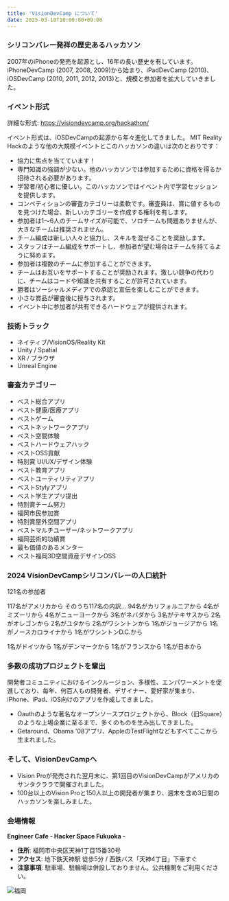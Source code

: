 ```yaml
---
title: 'VisionDevCamp について'
date: 2025-03-10T10:00:00+09:00
---
```


### シリコンバレー発祥の歴史あるハッカソン

2007年のiPhoneの発売を起源とし、16年の長い歴史を有しています。
iPhoneDevCamp (2007, 2008, 2009)から始まり、iPadDevCamp (2010)、iOSDevCamp (2010, 2011, 2012, 2013)と、規模と参加者を拡大していきました。

### イベント形式

詳細な形式: https://visiondevcamp.org/hackathon/

イベント形式は、iOSDevCampの起源から年々進化してきました。
MIT Reality Hackのような他の大規模イベントとこのハッカソンの違いは次のとおりです：

-   協力に焦点を当てています！
-   専門知識の強調が少ない。他のハッカソンでは参加するために資格を得るか招待される必要があります。
-   学習者/初心者に優しい。このハッカソンではイベント内で学習セッションを提供します。
-   コンペティションの審査カテゴリーは柔軟です。審査員は、賞に値するものを見つけた場合、新しいカテゴリーを作成する権利を有します。
-   参加者は1〜6人のチームサイズが可能で、ソロチームも問題ありませんが、大きなチームは推奨されません。
-   チーム編成は新しい人々と協力し、スキルを混ぜることを奨励します。
-   スタッフはチーム編成をサポートし、参加者が望む場合はチームを持てるように努めます。
-   参加者は複数のチームに参加することができます。
-   チームはお互いをサポートすることが奨励されます。激しい競争の代わりに、チームはコードや知識を共有することが許可されています。
-   勝者はソーシャルメディアでの承認と宣伝を楽しむことができます。
-   小さな賞品が審査後に授与されます。
-   イベント中に参加者が共有できるハードウェアが提供されます。

### 技術トラック

-   ネイティブ/VisionOS/Reality Kit
-   Unity / Spatial
-   XR / ブラウザ
-   Unreal Engine

### 審査カテゴリー

-   ベスト総合アプリ
-   ベスト健康/医療アプリ
-   ベストゲーム
-   ベストネットワークアプリ
-   ベスト空間体験
-   ベストハードウェアハック
-   ベストOSS貢献
-   特別賞 UI/UX/デザイン体験
-   ベスト教育アプリ
-   ベストユーティリティアプリ
-   ベストStylyアプリ
-   ベスト学生アプリ提出
-   特別賞チーム努力
-   福岡市民参加賞
-   特別賞屋外空間アプリ
-   ベストマルチユーザー/ネットワークアプリ
-   福岡芸術的功績賞
-   最も価値のあるメンター
-   ベスト福岡3D空間資産デザインOSS

### 2024 VisionDevCampシリコンバレーの人口統計

121名の参加者

117名がアメリカから
そのうち117名の内訳...
94名がカリフォルニアから
4名がミズーリから
4名がニューヨークから
3名がネバダから
3名がテキサスから
2名がオレゴンから
2名がユタから
2名がワシントンから
1名がジョージアから
1名がノースカロライナから
1名がワシントンD.C.から

1名がドイツから
1名がデンマークから
1名がフランスから
1名が日本から

### 多数の成功プロジェクトを輩出

開発者コミュニティにおけるインクルージョン、多様性、エンパワーメントを促進しており、毎年、何百人もの開発者、デザイナー、愛好家が集まり、iPhone、iPad、iOS向けのアプリを作成してきました。

-   Oauthのような著名なオープンソースプロジェクトから、Block（旧Square）のような上場企業に至るまで、多くのものを生み出してきました。
-   Getaround、Obama '08アプリ、AppleのTestFlightなどもすべてここから生まれました。

### そして、VisionDevCampへ

-   Vision Proが発売された翌月末に、第1回目のVisionDevCampがアメリカのサンタクララで開催されました。
-   100台以上のVision Proと150人以上の開発者が集まり、週末を含め3日間のハッカソンを楽しみました。

### 会場情報

**Engineer Cafe - Hacker Space Fukuoka -**

-   **住所**: 福岡市中央区天神1丁目15番30号
-   **アクセス**: 地下鉄天神駅 徒歩5分 / 西鉄バス「天神4丁目」下車すぐ
-   **注意事項**: 駐車場、駐輪場は併設しておりません。公共機関をご利用ください。

![福岡](/images/engineer-cafe.jpg)
